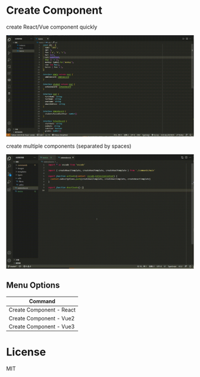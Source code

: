 # Create Component

create React/Vue component quickly

![demo](./src/images/demo.gif)

create multiple components (separated by spaces)

![multi](./src/images/multi.gif)

## Menu Options

| Command                  |
| ------------------------ |
| Create Component - React |
| Create Component - Vue2  |
| Create Component - Vue3  |

# License

MIT
